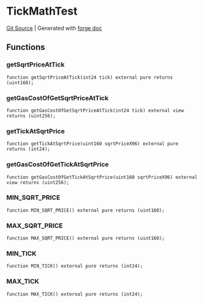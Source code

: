 # TickMathTest
[Git Source](https://github.com/Uniswap/v4-core/blob/1141642f8ba4665a50660886a8a8401526677045/src/test/TickMathTest.sol)
| Generated with [forge doc](https://book.getfoundry.sh/reference/forge/forge-doc)


## Functions
### getSqrtPriceAtTick


```solidity
function getSqrtPriceAtTick(int24 tick) external pure returns (uint160);
```

### getGasCostOfGetSqrtPriceAtTick


```solidity
function getGasCostOfGetSqrtPriceAtTick(int24 tick) external view returns (uint256);
```

### getTickAtSqrtPrice


```solidity
function getTickAtSqrtPrice(uint160 sqrtPriceX96) external pure returns (int24);
```

### getGasCostOfGetTickAtSqrtPrice


```solidity
function getGasCostOfGetTickAtSqrtPrice(uint160 sqrtPriceX96) external view returns (uint256);
```

### MIN_SQRT_PRICE


```solidity
function MIN_SQRT_PRICE() external pure returns (uint160);
```

### MAX_SQRT_PRICE


```solidity
function MAX_SQRT_PRICE() external pure returns (uint160);
```

### MIN_TICK


```solidity
function MIN_TICK() external pure returns (int24);
```

### MAX_TICK


```solidity
function MAX_TICK() external pure returns (int24);
```

